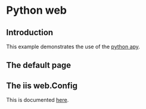 # Python web

## Introduction

This example demonstrates the use of the [python apy](../../../main/docs/apy.md "python apy").

## The default page


## The iis web.Config

This is documented [here](../../../main/docs/apy.md "iis config").